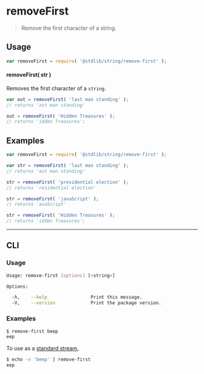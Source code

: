 # removeFirst

> Remove the first character of a string.


<section class="usage">

## Usage

``` javascript
var removeFirst = require( '@stdlib/string/remove-first' );
```

#### removeFirst( str )

Removes the first character of a `string`.

``` javascript
var out = removeFirst( 'last man standing' );
// returns 'ast man standing'

out = removeFirst( 'Hidden Treasures' );
// returns 'idden Treasures';
```

</section>

<!-- /.usage -->


<section class="examples">

## Examples

``` javascript
var removeFirst = require( '@stdlib/string/remove-first' );

var str = removeFirst( 'last man standing' );
// returns 'ast man standing'

str = removeFirst( 'presidential election' );
// returns 'residential election'

str = removeFirst( 'javaScript' );
// returns 'avaScript'

str = removeFirst( 'Hidden Treasures' );
// returns 'idden Treasures';
```

</section>

<!-- /.examples -->


---

<section class="cli">

## CLI


<section class="usage">

### Usage

``` bash
Usage: remove-first [options] [<string>]

Options:

  -h,    --help                Print this message.
  -V,    --version             Print the package version.
```

</section>

<!-- /.usage -->


<section class="examples">

### Examples

``` bash
$ remove-first beep
eep
```

To use as a [standard stream][standard-streams],

``` bash
$ echo -n 'beep' | remove-first
eep
```

</section>

<!-- /.examples -->

</section>

<!-- /.cli -->


<section class="links">

[standard-streams]: https://en.wikipedia.org/wiki/Standard_streams

</section>

<!-- /.links -->
